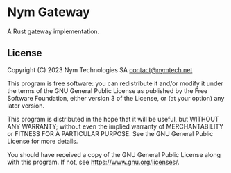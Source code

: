 <!--
Copyright 2023 - Nym Technologies SA <contact@nymtech.net>
SPDX-License-Identifier: GPL-3.0-only
-->

# Nym Gateway

A Rust gateway implementation.

## License

Copyright (C) 2023 Nym Technologies SA <contact@nymtech.net>

This program is free software: you can redistribute it and/or modify
it under the terms of the GNU General Public License as published by
the Free Software Foundation, either version 3 of the License, or
(at your option) any later version.

This program is distributed in the hope that it will be useful,
but WITHOUT ANY WARRANTY; without even the implied warranty of
MERCHANTABILITY or FITNESS FOR A PARTICULAR PURPOSE.  See the
GNU General Public License for more details.

You should have received a copy of the GNU General Public License
along with this program.  If not, see <https://www.gnu.org/licenses/>.